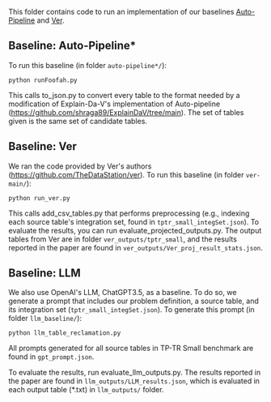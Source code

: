 This folder contains code to run an implementation of our baselines [Auto-Pipeline](https://www.vldb.org/pvldb/vol14/p2563-he.pdf) and [Ver](https://arxiv.org/pdf/2106.01543.pdf). 


## Baseline: Auto-Pipeline*
To run this baseline (in folder `auto-pipeline*/`):
```
python runFoofah.py
```
This calls to_json.py to convert every table to the format needed by a modification of Explain-Da-V's implementation of Auto-pipeline (https://github.com/shraga89/ExplainDaV/tree/main). The set of tables given is the same set of candidate tables.


## Baseline: Ver
We ran the code provided by Ver's authors (https://github.com/TheDataStation/ver). 
To run this baseline (in folder `ver-main/`):
```
python run_ver.py
```
This calls add_csv_tables.py that performs preprocessing (e.g., indexing each source table's integration set, found in `tptr_small_integSet.json`).
To evaluate the results, you can run evaluate_projected_outputs.py. The output tables from Ver are in folder `ver_outputs/tptr_small`, and the results reported in the paper are found in `ver_outputs/Ver_proj_result_stats.json`.

## Baseline: LLM
We also use OpenAI's LLM, ChatGPT3.5, as a baseline. To do so, we generate a prompt that includes our problem definition, a source table, and its integration set (`tptr_small_integSet.json`). To generate this prompt (in folder `llm_baseline/`):
```
python llm_table_reclamation.py
```
All prompts generated for all source tables in TP-TR Small benchmark are found in `gpt_prompt.json`.

To evaluate the results, run evaluate_llm_outputs.py. The results reported in the paper are found in `llm_outputs/LLM_results.json`, which is evaluated in each output table (*.txt) in `llm_outputs/` folder.